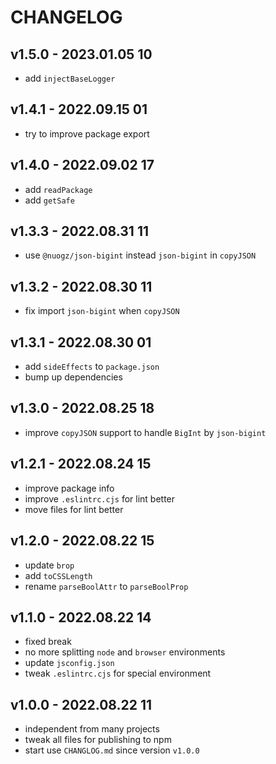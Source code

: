 # CHANGELOG

## v1.5.0 - 2023.01.05 10
* add `injectBaseLogger`


## v1.4.1 - 2022.09.15 01
* try to improve package export


## v1.4.0 - 2022.09.02 17
* add `readPackage`
* add `getSafe`


## v1.3.3 - 2022.08.31 11
* use `@nuogz/json-bigint` instead `json-bigint` in `copyJSON`


## v1.3.2 - 2022.08.30 11
* fix import `json-bigint` when `copyJSON` 


## v1.3.1 - 2022.08.30 01
* add `sideEffects` to `package.json`
* bump up dependencies


## v1.3.0 - 2022.08.25 18
* improve `copyJSON` support to handle `BigInt` by `json-bigint`


## v1.2.1 - 2022.08.24 15
* improve package info
* improve `.eslintrc.cjs` for lint better
* move files for lint better


## v1.2.0 - 2022.08.22 15
* update `brop`
* add `toCSSLength`
* rename `parseBoolAttr` to `parseBoolProp`


## v1.1.0 - 2022.08.22 14
* fixed break
* no more splitting `node` and `browser` environments
* update `jsconfig.json`
* tweak `.eslintrc.cjs` for special environment


## v1.0.0 - 2022.08.22 11
* independent from many projects
* tweak all files for publishing to npm
* start use `CHANGLOG.md` since version `v1.0.0`
